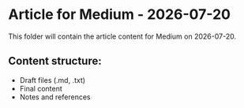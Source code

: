 # Article for Medium - 2026-07-20

This folder will contain the article content for Medium on 2026-07-20.

## Content structure:
- Draft files (.md, .txt)
- Final content
- Notes and references
